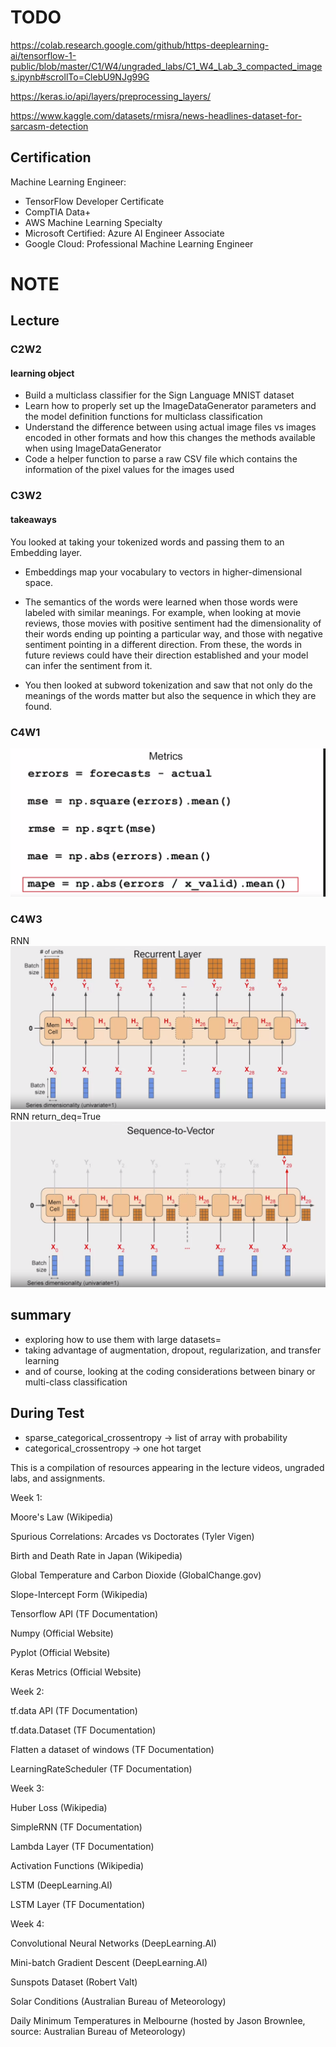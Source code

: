 
# TODO

<https://colab.research.google.com/github/https-deeplearning-ai/tensorflow-1-public/blob/master/C1/W4/ungraded_labs/C1_W4_Lab_3_compacted_images.ipynb#scrollTo=ClebU9NJg99G>

<https://keras.io/api/layers/preprocessing_layers/>

<https://www.kaggle.com/datasets/rmisra/news-headlines-dataset-for-sarcasm-detection>

## Certification

Machine Learning Engineer:

* TensorFlow Developer Certificate
* CompTIA Data+
* AWS Machine Learning Specialty
* Microsoft Certified: Azure AI Engineer Associate
* Google Cloud: Professional Machine Learning Engineer

# NOTE

## Lecture

### C2W2

#### learning object

* Build a multiclass classifier for the Sign Language MNIST dataset
* Learn how to properly set up the ImageDataGenerator parameters and the model definition functions for multiclass classification
* Understand the difference between using actual image files vs images encoded in other formats and how this changes the methods available when using ImageDataGenerator
* Code a helper function to parse a raw CSV file which contains the information of the pixel values for the images used

### C3W2

#### takeaways

You looked at taking your tokenized words and passing them to an Embedding layer.

* Embeddings map your vocabulary to vectors in higher-dimensional space.

* The semantics of the words were learned when those words were labeled with similar meanings. For example, when looking at movie reviews, those movies with positive sentiment had the dimensionality of their words ending up pointing a particular way, and those with negative sentiment pointing in a different direction. From these, the words in future reviews could have their direction established and your model can infer the sentiment from it.

* You then looked at subword tokenization and saw that not only do the meanings of the words matter but also the sequence in which they are found.

### C4W1

![alt text](./images/image.png)

### C4W3

RNN
![alt text](./images/image-2.png)
RNN return_deq=True
![alt text](./images/image-1.png)

## summary

* exploring how to use them with large datasets=
* taking advantage of augmentation, dropout, regularization, and transfer learning
* and of course, looking at the coding considerations between binary or multi-class classification

## During Test

* sparse_categorical_crossentropy -> list of array with probability
* categorical_crossentropy -> one hot target

This is a compilation of resources appearing in the lecture videos, ungraded labs, and assignments.

Week 1:

Moore's Law
 (Wikipedia)

Spurious Correlations: Arcades vs Doctorates
 (Tyler Vigen)

Birth and Death Rate in Japan
 (Wikipedia)

Global Temperature and Carbon Dioxide
 (GlobalChange.gov)

Slope-Intercept Form
 (Wikipedia)

Tensorflow API
 (TF Documentation)

Numpy
 (Official Website)

Pyplot
 (Official Website)

Keras Metrics
 (Official Website)

Week 2:

tf.data API
 (TF Documentation)

tf.data.Dataset
 (TF Documentation)

Flatten a dataset of windows
 (TF Documentation)

LearningRateScheduler
 (TF Documentation)

Week 3:

Huber Loss
 (Wikipedia)

SimpleRNN
 (TF Documentation)

Lambda Layer
 (TF Documentation)

Activation Functions
 (Wikipedia)

LSTM
 (DeepLearning.AI)

LSTM Layer
 (TF Documentation)

Week 4:

Convolutional Neural Networks
 (DeepLearning.AI)

Mini-batch Gradient Descent
 (DeepLearning.AI)

Sunspots Dataset
 (Robert Valt)

Solar Conditions
 (Australian Bureau of Meteorology)

Daily Minimum Temperatures in Melbourne
 (hosted by Jason Brownlee, source: Australian Bureau of Meteorology)
